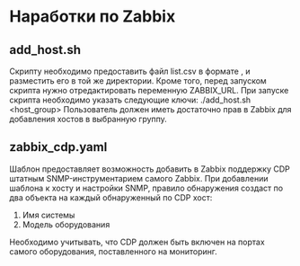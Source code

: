 # Наработки по Zabbix
## add_host.sh
Скрипту необходимо предоставить файл list.csv в формате <hostname>,<ip address> и разместить его в той же директории.
Кроме того, перед запуском скрипта нужно отредактировать переменную ZABBIX_URL.
При запуске скрипта необходимо указать следующие ключи:
./add_host.sh <username> <password> <host_group>
Пользователь должен иметь достаточно прав в Zabbix для добавления хостов в выбранную группу.

## zabbix_cdp.yaml
Шаблон предоставляет возможность добавить в Zabbix поддержку CDP штатным SNMP-инструментарием самого Zabbix.
При добавлении шаблона к хосту и настройки SNMP, правило обнаружения создаст по два объекта на каждый обнаруженный по CDP хост:
1. Имя системы
2. Модель оборудования

Необходимо учитывать, что CDP должен быть включен на портах самого оборудования, поставленного на мониторинг.
